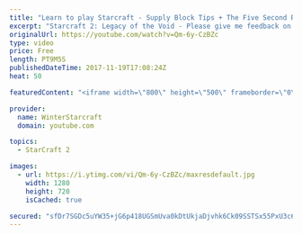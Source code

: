 ```yaml
---
title: "Learn to play Starcraft - Supply Block Tips + The Five Second Rule (Basic Guide & Tutorial)"
excerpt: "Starcraft 2: Legacy of the Void - Please give me feedback on this general video style/commentary, hopefully it helps you guys out!  Can very easily make more on different concepts if it is the right direction!  Sc2ReplayStats - http://www.sc2replaystats.com"
originalUrl: https://youtube.com/watch?v=Qm-6y-CzBZc
type: video
price: Free
length: PT9M5S
publishedDateTime: 2017-11-19T17:08:24Z
heat: 50

featuredContent: "<iframe width=\"800\" height=\"500\" frameborder=\"0\" src=\"https://www.youtube.com/embed/Qm-6y-CzBZc\" allow=\"accelerometer; autoplay; encrypted-media; gyroscope; picture-in-picture\" allowfullscreen></iframe>"

provider:
  name: WinterStarcraft
  domain: youtube.com

topics:
  - StarCraft 2

images:
  - url: https://i.ytimg.com/vi/Qm-6y-CzBZc/maxresdefault.jpg
    width: 1280
    height: 720
    isCached: true

secured: "sfDr7SGDc5uYW35+jG6p418UGSmUva0kDtUkjaDjvhk6Ck09SSTSx55PxU3c6btvjeOVz2n7KXJAC7UrseXrw9VVN5K793Rn+tzy7x/dDBU/tNGrGVaLgr8/SnLHYjuC8zk1aTmbcEyN1BDk7B07Et1lwHU6vbU3g8Hh+kF5c5j9GFdTtY3TL3NtFxt2cWfvb1OkE70lSBC2krOouCBVsR0GItDYYqHhwIDQjCSdFM6O9JF+xT1FtH0jYT0p4xd35KvnLXac+xrwugBty9uON9iKFqH1TtIYvlOd6RrJq6VbvxniTQNk/wpqxUiGLuAIAXaWhewUEmc24zk4pWyNeWmNDM/W+sJ5dh3M0cdQraq8lc6r/DyHRkNAzzO6AoViGF1e/rr0fVGRMavQgSYWnGZE+jn7NTjAFiYqifjPI98=;uLRpgTlsaPeMu68yW0JgwA=="
---
```


